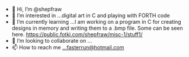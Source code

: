 - 👋 Hi, I’m @shepfraw
- 👀 I’m interested in ...digital art in C and playing with FORTH code
- 🌱 I’m currently learning ...I am working on a program in C for creating designs in memory and writing them to a .bmp file. Some can be seen here. https://public.fotki.com/shepfraw/misc-1/stuff1/
- 💞️ I’m looking to collaborate on ...
- 📫 How to reach me ...fasterrun@hotmail.com

<!---
shepfraw/shepfraw is a ✨ special ✨ repository because its `README.md` (this file) appears on your GitHub profile.
You can click the Preview link to take a look at your changes.
--->
